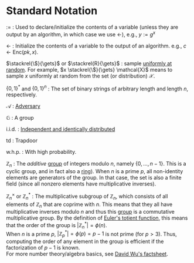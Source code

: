 # Standard Notation

$:=$
: Used to declare/initialize the contents of a variable (unless they are output by an algorithm, in which case we use $\gets$), e.g., $y := g^x$

$\gets$
: Initialize the contents of a variable to the output of an algorithm. e.g., $c \gets \mathsf{Enc}(pk, x)$.

<!-- $\gets\!\!\tiny{\$}$ -->
$\stackrel{\$}{\gets}$ or $\stackrel{R}{\gets}$
: sample [uniformly at random](./general.md#uniform). For example, $x \stackrel{\$}{\gets} \mathcal{X}$ means to sample $x$ uniformly at random from the set (or distribution) $\mathcal{X}$.

$\{0,1\}^*$ and $\{0,1\}^n$
: The set of binary strings of arbitrary length and length $n$, respectively.

$\mathcal{A}$
: [Adversary](./general.md#adversary)

$\mathbb{G}$
: A group

i.i.d.
: [Independent and identically distributed](general.md#iid)

$\mathsf{td}$
: Trapdoor

w.h.p.
: With high probability.

$\mathbb{Z}_n$
: The *additive* [group](./general.md#group) of integers modulo $n$, namely $\{0,\dots,n-1\}$. This is a cyclic group, and in fact also a [ring](./general.md#ring)). When $n$ is a prime $p$, all non-identity elements are generators of the group. In that case, the set is also a finite field (since all nonzero elements have multiplicative inverses). 

$\mathbb{Z}_n^\times$ or $\mathbb{Z}_n^*$
: The multiplicative subgroup of $\mathbb{Z}_n$, which consists of all elements of $\mathbb{Z}_n$ that are coprime with $n$. This means that they all have multiplicative inverses modulo $n$ and thus this [group](./general.md#group) is a commutative multiplicative group. By the definition of [Euler's totient function](https://en.wikipedia.org/wiki/Euler%27s_totient_function), this means that the order of the group is $\lvert \mathbb{Z}_n^* \rvert = \phi(n)$.  
When $n$ is a prime $p$, $\lvert \mathbb{Z}_p^* \rvert = \phi(p) = p-1$ is not prime (for $p>3$). Thus, computing the order of any element in the group is efficient if the factorization of $p-1$ is known.  
For more number theory/algebra basics, see [David Wu's factsheet](https://www.cs.utexas.edu/~dwu4/courses/fa21/static/algebra.pdf).

